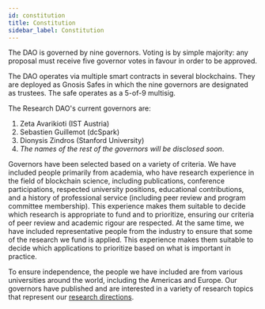 ```yaml
---
id: constitution
title: Constitution
sidebar_label: Constitution
---
```


The DAO is governed by nine governors. Voting is by simple majority: any proposal must receive five governor votes in favour in order to be approved.

The DAO operates via multiple smart contracts in several blockchains. They are deployed as Gnosis Safes in which the nine governors are designated as trustees. The safe operates as a 5-of-9 multisig.

The Research DAO's current governors are:

1. Zeta Avarikioti (IST Austria)
1. Sebastien Guillemot (dcSpark)
1. Dionysis Zindros (Stanford University)
1. *The names of the rest of the governors will be disclosed soon*.

Governors have been selected based on a variety of criteria. We have included people primarily from academia, who have research experience in the field of blockchain science, including publications, conference participations, respected university positions, educational contributions, and a history of professional service (including peer review and program committee membership). This experience makes them suitable to decide which research is appropriate to fund and to prioritize, ensuring our criteria of peer review and academic rigour are respected. At the same time, we have included representative people from the industry to ensure that some of the research we fund is applied. This experience makes them suitable to decide which applications to prioritize based on what is important in practice.

To ensure independence, the people we have included are from various universities around the world, including the Americas and Europe. Our governors have published and are interested in a variety of research topics that represent our [research directions](/directions).
